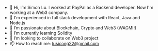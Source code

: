 - 👋 Hi, I’m Simon Lu. I worked at PayPal as a Backend developer. Now I'm working at a Web3 company.
- 🧠 I'm experienced in full stack development with React, Java and Node.js
- 👀 I’m passionate about Blockchain, Crypto and Web3 (WAGMI!)
- 🌱 I’m currently learning Solidity
- 💞️ I’m looking to collaborate on Web3 project
- 📫 How to reach me: lusicong22@gmail.com

<!---
LuSicong22/LuSicong22 is a ✨ special ✨ repository because its `README.md` (this file) appears on your GitHub profile.
You can click the Preview link to take a look at your changes.
--->
